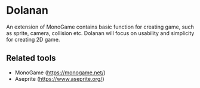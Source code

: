 # Dolanan
An extension of MonoGame contains basic function for creating game, such as sprite, camera, collision etc. Dolanan will focus on
usability and simplicity for creating 2D game.

## Related tools
- MonoGame (https://monogame.net/)
- Aseprite (https://www.aseprite.org/)

